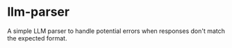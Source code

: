 # llm-parser
A simple LLM parser to handle potential errors when responses don't match the expected format.
